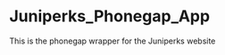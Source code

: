 Juniperks_Phonegap_App
======================

This is the phonegap wrapper for the Juniperks website
